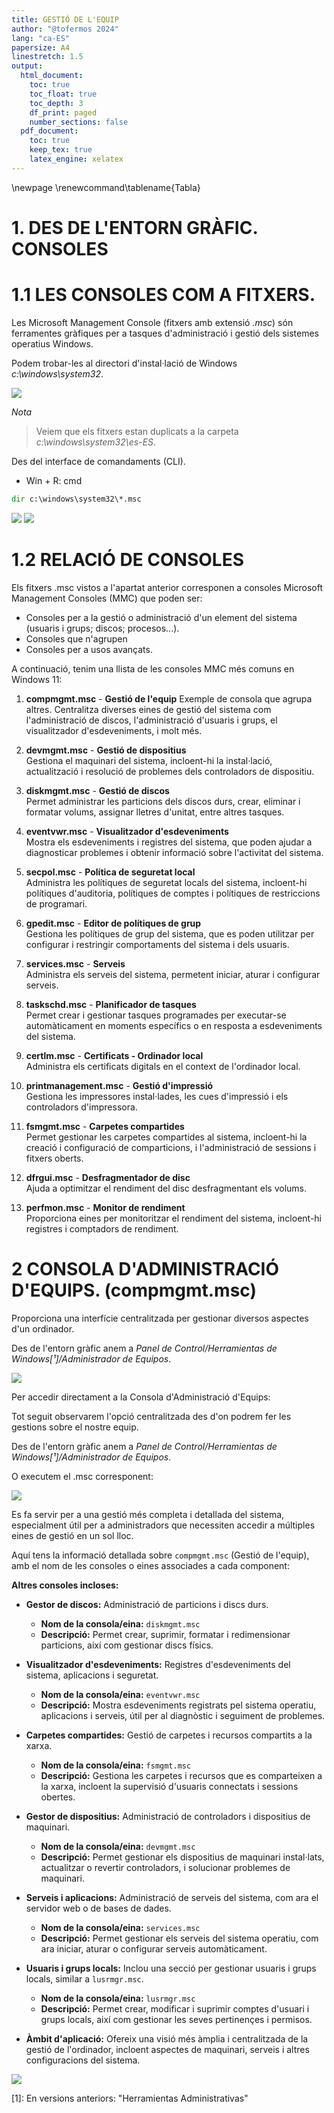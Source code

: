 ```yaml
---
title: GESTIÓ DE L'EQUIP
author: "@tofermos 2024"
lang: "ca-ES"
papersize: A4
linestretch: 1.5
output:
  html_document:
    toc: true
    toc_float: true
    toc_depth: 3
    df_print: paged
    number_sections: false
  pdf_document:
    toc: true
    keep_tex: true
    latex_engine: xelatex
---
```


  \newpage
  \renewcommand\tablename{Tabla}

# 1.  DES DE L'ENTORN GRÀFIC. CONSOLES

# 1.1 LES CONSOLES COM A FITXERS.

Les Microsoft Management Console (fitxers amb extensió *.msc*) són ferramentes gràfiques per a tasques d'administració i gestió dels sistemes operatius Windows.

Podem trobar-les al directori d'instal·lació de Windows *c:\\windows\\system32*. 

![](png/fitxersMsc.png)

*Nota*
> Veiem que els fitxers estan duplicats a la carpeta *c:\\windows\\system32\\es-ES*.

Des del interface de comandaments (CLI).

* Win + R: cmd

```cmd
dir c:\windows\system32\*.msc
```
![](png/fitxersMscCmd.png)
![](png/fitxersMscCmd.png)

# 1.2 RELACIÓ DE CONSOLES

Els fitxers .msc vistos a l'apartat anterior corresponen a consoles Microsoft Management Consoles (MMC) que poden ser:

* Consoles per a la gestió o administració d'un element del sistema (usuaris i grups; discos; procesos...).
* Consoles que n'agrupen 
* Consoles per a usos avançats.

A continuació, tenim una llista de les consoles MMC més comuns en Windows 11:

1. **compmgmt.msc** - **Gestió de l'equip**  Exemple de consola que agrupa altres. 
   Centralitza diverses eines de gestió del sistema com l'administració de discos, l'administració d'usuaris i grups, el visualitzador d'esdeveniments, i molt més.

2. **devmgmt.msc** - **Gestió de dispositius**  
   Gestiona el maquinari del sistema, incloent-hi la instal·lació, actualització i resolució de problemes dels controladors de dispositiu.

3. **diskmgmt.msc** - **Gestió de discos**  
   Permet administrar les particions dels discos durs, crear, eliminar i formatar volums, assignar lletres d'unitat, entre altres tasques.

4. **eventvwr.msc** - **Visualitzador d'esdeveniments**  
   Mostra els esdeveniments i registres del sistema, que poden ajudar a diagnosticar problemes i obtenir informació sobre l'activitat del sistema.

5. **secpol.msc** - **Política de seguretat local**  
   Administra les polítiques de seguretat locals del sistema, incloent-hi polítiques d'auditoria, polítiques de comptes i polítiques de restriccions de programari.

6. **gpedit.msc** - **Editor de polítiques de grup**  
   Gestiona les polítiques de grup del sistema, que es poden utilitzar per configurar i restringir comportaments del sistema i dels usuaris.

7. **services.msc** - **Serveis**  
   Administra els serveis del sistema, permetent iniciar, aturar i configurar serveis.

8. **taskschd.msc** - **Planificador de tasques**  
   Permet crear i gestionar tasques programades per executar-se automàticament en moments específics o en resposta a esdeveniments del sistema.

9. **certlm.msc** - **Certificats - Ordinador local**  
   Administra els certificats digitals en el context de l'ordinador local.

10. **printmanagement.msc** - **Gestió d'impressió**  
    Gestiona les impressores instal·lades, les cues d'impressió i els controladors d'impressora.

11. **fsmgmt.msc** - **Carpetes compartides**  
    Permet gestionar les carpetes compartides al sistema, incloent-hi la creació i configuració de comparticions, i l'administració de sessions i fitxers oberts.

12. **dfrgui.msc** - **Desfragmentador de disc**  
    Ajuda a optimitzar el rendiment del disc desfragmentant els volums.

13. **perfmon.msc** - **Monitor de rendiment**  
    Proporciona eines per monitoritzar el rendiment del sistema, incloent-hi registres i comptadors de rendiment.




# 2 CONSOLA D'ADMINISTRACIÓ D'EQUIPS. (compmgmt.msc)

Proporciona una interfície centralitzada per gestionar diversos aspectes d'un ordinador.

Des de l'entorn gràfic anem a *Panel de Control/Herramientas de Windows[¹]/Administrador de Equipos*. 

![](png/administraciodequips.png)

Per accedir directament a la Consola d'Administració d'Equips:

Tot seguit observarem l'opció centralitzada des d'on podrem fer les gestions sobre el nostre equip.

Des de l'entorn gràfic anem a *Panel de Control/Herramientas de Windows[¹]/Administrador de Equipos*. 

O executem el .msc corresponent:

![](png/WinRcompmgmt.png)

Es fa servir per a una gestió més completa i detallada del sistema, especialment útil per a administradors que necessiten accedir a múltiples eines de gestió en un sol lloc.

Aquí tens la informació detallada sobre `compmgmt.msc` (Gestió de l'equip), amb el nom de les consoles o eines associades a cada component:

**Altres consoles incloses:**

  - **Gestor de discos:** Administració de particions i discs durs.
    - **Nom de la consola/eina:** `diskmgmt.msc`
    - **Descripció:** Permet crear, suprimir, formatar i redimensionar particions, així com gestionar discs físics.

  - **Visualitzador d'esdeveniments:** Registres d'esdeveniments del sistema, aplicacions i seguretat.
    - **Nom de la consola/eina:** `eventvwr.msc`
    - **Descripció:** Mostra esdeveniments registrats pel sistema operatiu, aplicacions i serveis, útil per al diagnòstic i seguiment de problemes.

  - **Carpetes compartides:** Gestió de carpetes i recursos compartits a la xarxa.
    - **Nom de la consola/eina:** `fsmgmt.msc`
    - **Descripció:** Gestiona les carpetes i recursos que es comparteixen a la xarxa, incloent la supervisió d'usuaris connectats i sessions obertes.

  - **Gestor de dispositius:** Administració de controladors i dispositius de maquinari.
    - **Nom de la consola/eina:** `devmgmt.msc`
    - **Descripció:** Permet gestionar els dispositius de maquinari instal·lats, actualitzar o revertir controladors, i solucionar problemes de maquinari.

  - **Serveis i aplicacions:** Administració de serveis del sistema, com ara el servidor web o de bases de dades.
    - **Nom de la consola/eina:** `services.msc`
    - **Descripció:** Permet gestionar els serveis del sistema operatiu, com ara iniciar, aturar o configurar serveis automàticament.

  - **Usuaris i grups locals:** Inclou una secció per gestionar usuaris i grups locals, similar a `lusrmgr.msc`.
    - **Nom de la consola/eina:** `lusrmgr.msc`
    - **Descripció:** Permet crear, modificar i suprimir comptes d'usuari i grups locals, així com gestionar les seves pertinençes i permisos.

- **Àmbit d'aplicació:** Ofereix una visió més àmplia i centralitzada de la gestió de l'ordinador, incloent aspectes de maquinari, serveis i altres configuracions del sistema.



![](png/2PaneldeControlHerramientasdeWindowsAdministradordeEquiposUsuariosygruposlocales.png)

[1]: En versions anteriors: "Herramientas Administrativas"



